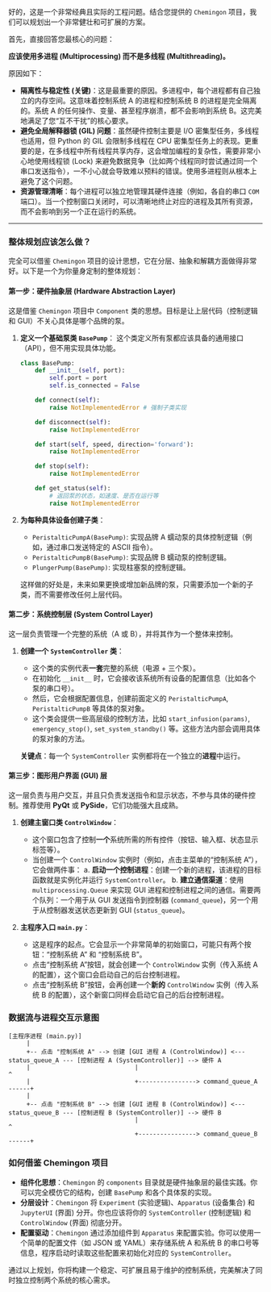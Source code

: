 好的，这是一个非常经典且实际的工程问题。结合您提供的 `Chemingon` 项目，我们可以规划出一个非常健壮和可扩展的方案。

首先，直接回答您最核心的问题：

**应该使用多进程 (Multiprocessing) 而不是多线程 (Multithreading)。**

原因如下：

  * **隔离性与稳定性 (关键)**：这是最重要的原因。多进程中，每个进程都有自己独立的内存空间。这意味着控制系统 A 的进程和控制系统 B 的进程是完全隔离的。系统 A 的任何操作、变量、甚至程序崩溃，都不会影响到系统 B。这完美地满足了您“互不干扰”的核心要求。
  * **避免全局解释器锁 (GIL) 问题**：虽然硬件控制主要是 I/O 密集型任务，多线程也适用，但 Python 的 GIL 会限制多线程在 CPU 密集型任务上的表现。更重要的是，在多线程中所有线程共享内存，这会增加编程的复杂性，需要非常小心地使用线程锁 (Lock) 来避免数据竞争（比如两个线程同时尝试通过同一个串口发送指令），一不小心就会导致难以预料的错误。使用多进程则从根本上避免了这个问题。
  * **资源管理清晰**：每个进程可以独立地管理其硬件连接（例如，各自的串口 `COM` 端口）。当一个控制窗口关闭时，可以清晰地终止对应的进程及其所有资源，而不会影响到另一个正在运行的系统。

-----

### 整体规划应该怎么做？

完全可以借鉴 `Chemingon` 项目的设计思想，它在分层、抽象和解耦方面做得非常好。以下是一个为你量身定制的整体规划：

#### **第一步：硬件抽象层 (Hardware Abstraction Layer)**

这是借鉴 `Chemingon` 项目中 `Component` 类的思想。目标是让上层代码（控制逻辑和 GUI）不关心具体是哪个品牌的泵。

1.  **定义一个基础泵类 `BasePump`**：
    这个类定义所有泵都应该具备的通用接口（API），但不用实现具体功能。

    ```python
    class BasePump:
        def __init__(self, port):
            self.port = port
            self.is_connected = False

        def connect(self):
            raise NotImplementedError # 强制子类实现

        def disconnect(self):
            raise NotImplementedError

        def start(self, speed, direction='forward'):
            raise NotImplementedError

        def stop(self):
            raise NotImplementedError

        def get_status(self):
            # 返回泵的状态，如速度、是否在运行等
            raise NotImplementedError
    ```

2.  **为每种具体设备创建子类**：

      * `PeristalticPumpA(BasePump)`: 实现品牌 A 蠕动泵的具体控制逻辑（例如，通过串口发送特定的 ASCII 指令）。
      * `PeristalticPumpB(BasePump)`: 实现品牌 B 蠕动泵的控制逻辑。
      * `PlungerPump(BasePump)`: 实现柱塞泵的控制逻辑。

    这样做的好处是，未来如果更换或增加新品牌的泵，只需要添加一个新的子类，而不需要修改任何上层代码。

#### **第二步：系统控制层 (System Control Layer)**

这一层负责管理一个完整的系统（A 或 B），并将其作为一个整体来控制。

1.  **创建一个 `SystemController` 类**：

      * 这个类的实例代表**一套**完整的系统（电源 + 三个泵）。
      * 在初始化 `__init__` 时，它会接收该系统所有设备的配置信息（比如各个泵的串口号）。
      * 然后，它会根据配置信息，创建前面定义的 `PeristalticPumpA`, `PeristalticPumpB` 等具体的泵对象。
      * 这个类会提供一些高层级的控制方法，比如 `start_infusion(params)`, `emergency_stop()`, `set_system_standby()` 等。这些方法内部会调用具体的泵对象的方法。

    **关键点**：每一个 `SystemController` 实例都将在一个独立的**进程**中运行。

#### **第三步：图形用户界面 (GUI) 层**

这一层负责与用户交互，并且只负责发送指令和显示状态，不参与具体的硬件控制。推荐使用 **PyQt** 或 **PySide**，它们功能强大且成熟。

1.  **创建主窗口类 `ControlWindow`**：

      * 这个窗口包含了控制**一个**系统所需的所有控件（按钮、输入框、状态显示标签等）。
      * 当创建一个 `ControlWindow` 实例时（例如，点击主菜单的“控制系统 A”），它会做两件事：
        a.  **启动一个控制进程**：创建一个新的进程，该进程的目标函数就是实例化并运行 `SystemController`。
        b.  **建立通信渠道**：使用 `multiprocessing.Queue` 来实现 GUI 进程和控制进程之间的通信。需要两个队列：一个用于从 GUI 发送指令到控制器 (`command_queue`)，另一个用于从控制器发送状态更新到 GUI (`status_queue`)。

2.  **主程序入口 `main.py`**：

      * 这是程序的起点。它会显示一个非常简单的初始窗口，可能只有两个按钮：“控制系统 A” 和 “控制系统 B”。
      * 点击“控制系统 A”按钮，就会创建一个 `ControlWindow` 实例（传入系统 A 的配置），这个窗口会启动自己的后台控制进程。
      * 点击“控制系统 B”按钮，会再创建一个**新的** `ControlWindow` 实例（传入系统 B 的配置），这个新窗口同样会启动它自己的后台控制进程。

### **数据流与进程交互示意图**

```
[主程序进程 (main.py)]
     |
     +-- 点击 "控制系统 A" --> 创建 [GUI 进程 A (ControlWindow)] <--- status_queue_A --- [控制进程 A (SystemController)] --> 硬件 A
     |                             |                                       ^
     |                             +----------------> command_queue_A ------+
     |
     +-- 点击 "控制系统 B" --> 创建 [GUI 进程 B (ControlWindow)] <--- status_queue_B --- [控制进程 B (SystemController)] --> 硬件 B
                                   |                                       ^
                                   +----------------> command_queue_B ------+
```

### **如何借鉴 Chemingon 项目**

  * **组件化思想**：`Chemingon` 的 `components` 目录就是硬件抽象层的最佳实践。你可以完全模仿它的结构，创建 `BasePump` 和各个具体泵的实现。
  * **分层设计**：`Chemingon` 将 `Experiment` (实验逻辑)、`Apparatus` (设备集合) 和 `JupyterUI` (界面) 分开。你也应该将你的 `SystemController` (控制逻辑) 和 `ControlWindow` (界面) 彻底分开。
  * **配置驱动**：`Chemingon` 通过添加组件到 `Apparatus` 来配置实验。你可以使用一个简单的配置文件（如 JSON 或 YAML）来存储系统 A 和系统 B 的串口号等信息，程序启动时读取这些配置来初始化对应的 `SystemController`。

通过以上规划，你将构建一个稳定、可扩展且易于维护的控制系统，完美解决了同时独立控制两个系统的核心需求。